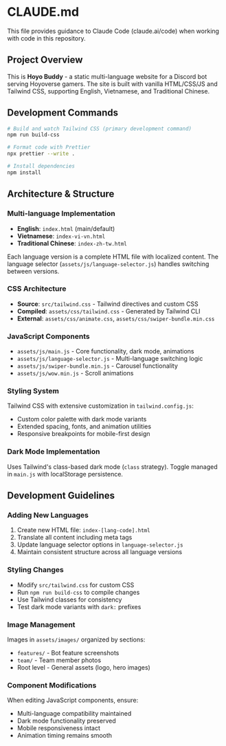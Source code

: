 # CLAUDE.md

This file provides guidance to Claude Code (claude.ai/code) when working with code in this repository.

## Project Overview

This is **Hoyo Buddy** - a static multi-language website for a Discord bot serving Hoyoverse gamers. The site is built with vanilla HTML/CSS/JS and Tailwind CSS, supporting English, Vietnamese, and Traditional Chinese.

## Development Commands

```bash
# Build and watch Tailwind CSS (primary development command)
npm run build-css

# Format code with Prettier
npx prettier --write .

# Install dependencies
npm install
```

## Architecture & Structure

### Multi-language Implementation
- **English**: `index.html` (main/default)
- **Vietnamese**: `index-vi-vn.html`
- **Traditional Chinese**: `index-zh-tw.html`

Each language version is a complete HTML file with localized content. The language selector (`assets/js/language-selector.js`) handles switching between versions.

### CSS Architecture
- **Source**: `src/tailwind.css` - Tailwind directives and custom CSS
- **Compiled**: `assets/css/tailwind.css` - Generated by Tailwind CLI
- **External**: `assets/css/animate.css`, `assets/css/swiper-bundle.min.css`

### JavaScript Components
- `assets/js/main.js` - Core functionality, dark mode, animations
- `assets/js/language-selector.js` - Multi-language switching logic
- `assets/js/swiper-bundle.min.js` - Carousel functionality
- `assets/js/wow.min.js` - Scroll animations

### Styling System
Tailwind CSS with extensive customization in `tailwind.config.js`:
- Custom color palette with dark mode variants
- Extended spacing, fonts, and animation utilities
- Responsive breakpoints for mobile-first design

### Dark Mode Implementation
Uses Tailwind's class-based dark mode (`class` strategy). Toggle managed in `main.js` with localStorage persistence.

## Development Guidelines

### Adding New Languages
1. Create new HTML file: `index-[lang-code].html`
2. Translate all content including meta tags
3. Update language selector options in `language-selector.js`
4. Maintain consistent structure across all language versions

### Styling Changes
- Modify `src/tailwind.css` for custom CSS
- Run `npm run build-css` to compile changes
- Use Tailwind classes for consistency
- Test dark mode variants with `dark:` prefixes

### Image Management
Images in `assets/images/` organized by sections:
- `features/` - Bot feature screenshots
- `team/` - Team member photos
- Root level - General assets (logo, hero images)

### Component Modifications
When editing JavaScript components, ensure:
- Multi-language compatibility maintained
- Dark mode functionality preserved
- Mobile responsiveness intact
- Animation timing remains smooth